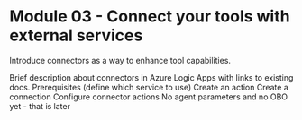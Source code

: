 # Module 03 - Connect your tools with external services 

Introduce connectors as a way to enhance tool capabilities.

Brief description about connectors in Azure Logic Apps with links to existing docs.
Prerequisites (define which service to use)
Create an action
Create a connection
Configure connector actions
No agent parameters and no OBO yet - that is later
